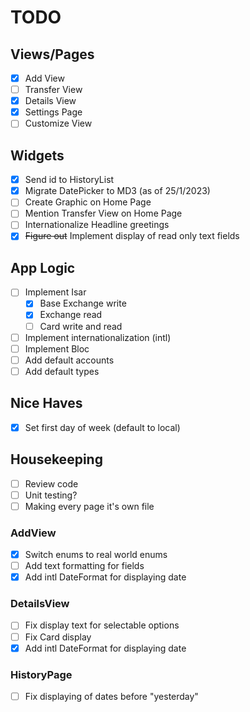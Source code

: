 # TODO

## Views/Pages
- [x] Add View
- [ ] Transfer View
- [x] Details View
- [x] Settings Page
- [ ] Customize View

## Widgets
- [x] Send id to HistoryList
- [x] Migrate DatePicker to MD3 (as of 25/1/2023)
- [ ] Create Graphic on Home Page
- [ ] Mention Transfer View on Home Page
- [ ] Internationalize Headline greetings
- [x] ~~Figure out~~ Implement display of read only text fields

## App Logic
- [ ] Implement Isar
    - [x] Base Exchange write
    - [x] Exchange read
    - [ ] Card write and read
- [ ] Implement internationalization (intl)
- [ ] Implement Bloc
- [ ] Add default accounts
- [ ] Add default types

## Nice Haves
- [x] Set first day of week (default to local)

## Housekeeping
- [ ] Review code
- [ ] Unit testing?
- [ ] Making every page it's own file

### AddView
- [x] Switch enums to real world enums
- [ ] Add text formatting for fields
- [x] Add intl DateFormat for displaying date

### DetailsView
- [ ] Fix display text for selectable options
- [ ] Fix Card display
- [x] Add intl DateFormat for displaying date

### HistoryPage
- [ ] Fix displaying of dates before "yesterday"
